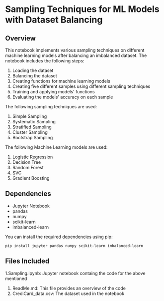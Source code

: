 # Sampling Techniques for ML Models with Dataset Balancing

## Overview

This notebook implements various sampling techniques on different machine learning models after balancing an imbalanced dataset.
The notebook includes the following steps:

  1. Loading the dataset
  2. Balancing the dataset
  3. Creating functions for machine learning models
  4. Creating five different samples using different sampling techniques
  5. Training and applying models' functions
  6. Evaluating the models' accuracy on each sample

The following sampling techniques are used:

  1. Simple Sampling
  2. Systematic Sampling
  3. Stratified Sampling
  4. Cluster Sampling
  5. Bootstrap Sampling

The following Machine Learning models are used:

  1. Logistic Regression
  2. Decision Tree
  3. Random Forest
  4. SVC
  5. Gradient Boosting

## Dependencies
  
  * Jupyter Notebook
  * pandas
  * numpy
  * scikit-learn
  * imbalanced-learn

You can install the required dependencies using pip:
```
pip install jupyter pandas numpy scikit-learn imbalanced-learn
```

## Files Included 

  1.Sampling.ipynb: Jupyter notebook containg the code for the above mentioned
  1. ReadMe.md: This file provides an overview of the code
  1. CrediCard_data.csv: The dataset used in the notebook
